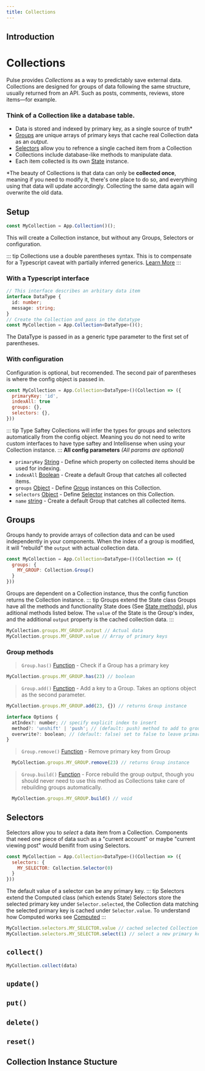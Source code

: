 ```yaml
---
title: Collections
---
```

## Introduction
# Collections

Pulse provides *Collections* as a way to predictably save external data. Collections are designed for groups of data following the same structure, usually returned from an API. Such as posts, comments, reviews, store items—for example.

 ### **Think of a Collection like a database table.** 
 - Data is stored and indexed by primary key, as a single source of truth*
 - [Groups](#Groups) are unique arrays of primary keys that cache real Collection data as an *output*.
 - [Selectors](#Selectors) allow you to refrence a single cached item from a Collection
 - Collections include database-like methods to manipulate data.
 - Each item collected is its own [State](/docs/state) instance.

*The beauty of Collections is that data can only be **collected once**, meaning if you need to modify it, there's one place to do so, and everything using that data will update accordingly. Collecting the same data again will overwrite the old data.

## Setup
```ts
const MyCollection = App.Collection()();
```
This will create a Collection instance, but without any Groups, Selectors or configuration. 

::: tip Collections use a double parentheses syntax.
   This is to compensate for a Typescript caveat with partially inferred generics. [Learn More]()
:::

### With a Typescript interface
```ts
// This interface describes an arbitary data item
interface DataType {
  id: number;
  message: string;
}
// Create the Collection and pass in the datatype
const MyCollection = App.Collection<DataType>()();
```
The DataType is passed in as a generic type parameter to the first set of parentheses. 

### With configuration
Configuration is optional, but recomended. The second pair of parentheses is where the config object is passed in. 
```js
const MyCollection = App.Collection<DataType>()(Collection => ({
  primaryKey: 'id',
  indexAll: true
  groups: {},
  selectors: {},
}))
```
::: tip Type Saftey
   Collections will infer the types for groups and selectors automatically from the config object. Meaning you do not need to write custom interfaces to have type saftey and Intellisense when using your Collection instance.
:::
**All config parameters** *(All params are optional)*
- `primaryKey` [String]() - Define which property on collected items should be used for indexing.
- `indexAll` [Boolean]() - Create a default Group that catches all collected items.
- `groups` [Object]() - Define [Group]() instances on this Collection.
- `selectors` [Object]() - Define [Selector]() instances on this Collection.
- `name` [string]() - Create a default Group that catches all collected items.

 ## Groups
Groups handy to provide arrays of collection data and can be used independently in your components. When the index of a group is modified, it will "rebuild" the `output` with actual collection data.
```js
const MyCollection = App.Collection<DataType>()(Collection => ({
  groups: {
    MY_GROUP: Collection.Group()
  }
}))
```
Groups are dependent on a Collection instance, thus the config function returns the Collection instance.
::: tip Groups extend the State class
   Groups have all the methods and functionality State does (See [State methods]()), plus aditional methods listed below. The `value` of the State is the Group's index, and the additional `output` property is the cached collection data.
:::
```js
MyCollection.groups.MY_GROUP.output // Actual data
MyCollection.groups.MY_GROUP.value // Array of primary keys
```
### Group methods
> `Group.has()` [Function]() - Check if a Group has a primary key
  ```js
  MyCollection.groups.MY_GROUP.has(23) // boolean
  ```
> `Group.add()` [Function]() - Add a key to a Group. Takes an options object as the second parameter.
  ```js
  MyCollection.groups.MY_GROUP.add(23, {}) // returns Group instance

  interface Options {
    atIndex?: number; // specify explicit index to insert
    method?: 'unshift' | 'push'; // (default: push) method to add to group
    overwrite?: boolean; // (default: false) set to false to leave primary key in place if already present
  } 
  ```
> `Group.remove()` [Function]() - Remove primary key from Group
  ```js
    MyCollection.groups.MY_GROUP.remove(23) // returns Group instance
  ```
> `Group.build()` [Function]() - Force rebuild the group output, though you should never need to use this method as Collections take care of rebuilding groups automatically.
  ```js
    MyCollection.groups.MY_GROUP.build() // void
  ```
 ## Selectors 
 Selectors allow you to *select* a data item from a Collection. Components that need one piece of data such as a "current account" or maybe "current viewing post" would benifit from using Selectors.
```js
const MyCollection = App.Collection<DataType>()(Collection => ({
  selectors: {
    MY_SELECTOR: Collection.Selector(0)
  }
}))
```
The default value of a selector can be any primary key.
::: tip Selectors extend the Computed class (which extends State)
   Selectors store the selected primary key under `Selector.selected`, the Collection data matching the selected primary key is cached under `Selector.value`. To understand how Computed works see [Computed]()
:::
```js
MyCollection.selectors.MY_SELECTOR.value // cached selected Collection data 
MyCollection.selectors.MY_SELECTOR.select(1) // select a new primary key
```

 ## `collect()`
 ```js
MyCollection.collect(data)
```
## `update()`
## `put()`
## `delete()`
## `reset()`

## Collection Instance Stucture
